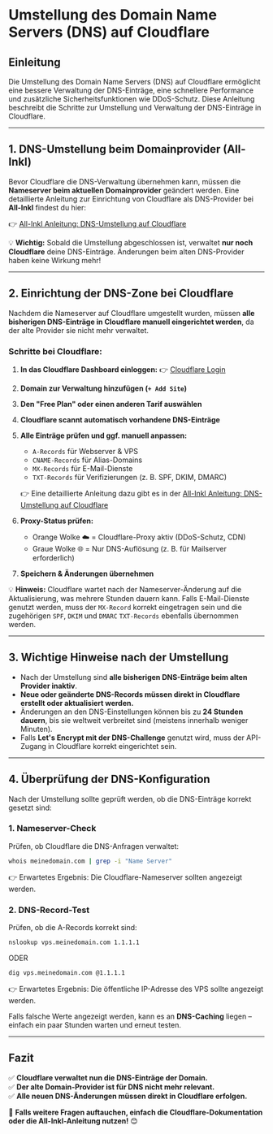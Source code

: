 # Umstellung des Domain Name Servers (DNS) auf Cloudflare

## Einleitung
Die Umstellung des Domain Name Servers (DNS) auf Cloudflare ermöglicht eine bessere Verwaltung der DNS-Einträge, eine schnellere Performance und zusätzliche Sicherheitsfunktionen wie DDoS-Schutz. Diese Anleitung beschreibt die Schritte zur Umstellung und Verwaltung der DNS-Einträge in Cloudflare.

---

## 1. DNS-Umstellung beim Domainprovider (All-Inkl)
Bevor Cloudflare die DNS-Verwaltung übernehmen kann, müssen die **Nameserver beim aktuellen Domainprovider** geändert werden. Eine detaillierte Anleitung zur Einrichtung von Cloudflare als DNS-Provider bei **All-Inkl** findest du hier:

👉 [All-Inkl Anleitung: DNS-Umstellung auf Cloudflare](https://all-inkl.com/wichtig/anleitungen/providerwechsel/einrichtung/dns/cloudflare_491.html)

💡 **Wichtig:** Sobald die Umstellung abgeschlossen ist, verwaltet **nur noch Cloudflare** deine DNS-Einträge. Änderungen beim alten DNS-Provider haben keine Wirkung mehr!

---

## 2. Einrichtung der DNS-Zone bei Cloudflare
Nachdem die Nameserver auf Cloudflare umgestellt wurden, müssen **alle bisherigen DNS-Einträge in Cloudflare manuell eingerichtet werden**, da der alte Provider sie nicht mehr verwaltet.

### **Schritte bei Cloudflare:**
1. **In das Cloudflare Dashboard einloggen:**
   👉 [Cloudflare Login](https://dash.cloudflare.com/)
2. **Domain zur Verwaltung hinzufügen (`+ Add Site`)**
3. **Den "Free Plan" oder einen anderen Tarif auswählen**
4. **Cloudflare scannt automatisch vorhandene DNS-Einträge**
5. **Alle Einträge prüfen und ggf. manuell anpassen:**
   - `A-Records` für Webserver & VPS
   - `CNAME-Records` für Alias-Domains
   - `MX-Records` für E-Mail-Dienste
   - `TXT-Records` für Verifizierungen (z. B. SPF, DKIM, DMARC)
   
   👉 Eine detaillierte Anleitung dazu gibt es in der [All-Inkl Anleitung: DNS-Umstellung auf Cloudflare](https://all-inkl.com/wichtig/anleitungen/providerwechsel/einrichtung/dns/cloudflare_491.html)

6. **Proxy-Status prüfen:**
   - Orange Wolke ☁️ = Cloudflare-Proxy aktiv (DDoS-Schutz, CDN)
   - Graue Wolke 🌐 = Nur DNS-Auflösung (z. B. für Mailserver erforderlich)
7. **Speichern & Änderungen übernehmen**

💡 **Hinweis:** Cloudflare wartet nach der Nameserver-Änderung auf die Aktualisierung, was mehrere Stunden dauern kann. Falls E-Mail-Dienste genutzt werden, muss der `MX-Record` korrekt eingetragen sein und die zugehörigen `SPF`, `DKIM` und `DMARC` `TXT-Records` ebenfalls übernommen werden.

---

## 3. Wichtige Hinweise nach der Umstellung
- Nach der Umstellung sind **alle bisherigen DNS-Einträge beim alten Provider inaktiv**.
- **Neue oder geänderte DNS-Records müssen direkt in Cloudflare erstellt oder aktualisiert werden.**
- Änderungen an den DNS-Einstellungen können bis zu **24 Stunden dauern**, bis sie weltweit verbreitet sind (meistens innerhalb weniger Minuten).
- Falls **Let's Encrypt mit der DNS-Challenge** genutzt wird, muss der API-Zugang in Cloudflare korrekt eingerichtet sein.

---

## 4. Überprüfung der DNS-Konfiguration
Nach der Umstellung sollte geprüft werden, ob die DNS-Einträge korrekt gesetzt sind:

### **1. Nameserver-Check**
Prüfen, ob Cloudflare die DNS-Anfragen verwaltet:
```bash
whois meinedomain.com | grep -i "Name Server"
```
👉 Erwartetes Ergebnis: Die Cloudflare-Nameserver sollten angezeigt werden.

### **2. DNS-Record-Test**
Prüfen, ob die A-Records korrekt sind:
```bash
nslookup vps.meinedomain.com 1.1.1.1
```
ODER
```bash
dig vps.meinedomain.com @1.1.1.1
```
👉 Erwartetes Ergebnis: Die öffentliche IP-Adresse des VPS sollte angezeigt werden.

Falls falsche Werte angezeigt werden, kann es an **DNS-Caching** liegen – einfach ein paar Stunden warten und erneut testen.

---

## Fazit
✅ **Cloudflare verwaltet nun die DNS-Einträge der Domain.**  
✅ **Der alte Domain-Provider ist für DNS nicht mehr relevant.**  
✅ **Alle neuen DNS-Änderungen müssen direkt in Cloudflare erfolgen.**  

🚀 **Falls weitere Fragen auftauchen, einfach die Cloudflare-Dokumentation oder die All-Inkl-Anleitung nutzen!** 😊

